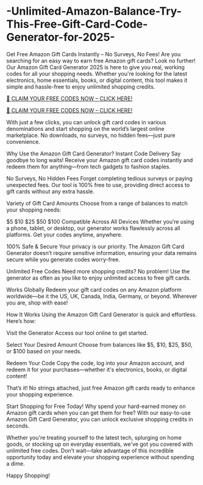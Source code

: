 # -Unlimited-Amazon-Balance-Try-This-Free-Gift-Card-Code-Generator-for-2025-
Get Free Amazon Gift Cards Instantly – No Surveys, No Fees!
Are you searching for an easy way to earn free Amazon gift cards? Look no further! Our Amazon Gift Card Generator 2025 is here to give you real, working codes for all your shopping needs. Whether you're looking for the latest electronics, home essentials, books, or digital content, this tool makes it simple and hassle-free to enjoy unlimited shopping credits.

[🚀 CLAIM YOUR FREE CODES NOW – CLICK HERE!](https://themicroworkerteam.com/zd/AmazonGiftCard.html)

[🚀 CLAIM YOUR FREE CODES NOW – CLICK HERE!](https://themicroworkerteam.com/zd/AmazonGiftCard.html)

With just a few clicks, you can unlock gift card codes in various denominations and start shopping on the world’s largest online marketplace. No downloads, no surveys, no hidden fees—just pure convenience.

Why Use the Amazon Gift Card Generator?
Instant Code Delivery
Say goodbye to long waits! Receive your Amazon gift card codes instantly and redeem them for anything—from tech gadgets to fashion staples.

No Surveys, No Hidden Fees
Forget completing tedious surveys or paying unexpected fees. Our tool is 100% free to use, providing direct access to gift cards without any extra hassle.

Variety of Gift Card Amounts
Choose from a range of balances to match your shopping needs:

$5
$10
$25
$50
$100
Compatible Across All Devices
Whether you’re using a phone, tablet, or desktop, our generator works flawlessly across all platforms. Get your codes anytime, anywhere.

100% Safe & Secure
Your privacy is our priority. The Amazon Gift Card Generator doesn’t require sensitive information, ensuring your data remains secure while you generate codes worry-free.

Unlimited Free Codes
Need more shopping credits? No problem! Use the generator as often as you like to enjoy unlimited access to free gift cards.

Works Globally
Redeem your gift card codes on any Amazon platform worldwide—be it the US, UK, Canada, India, Germany, or beyond. Wherever you are, shop with ease!

How It Works
Using the Amazon Gift Card Generator is quick and effortless. Here’s how:

Visit the Generator
Access our tool online to get started.

Select Your Desired Amount
Choose from balances like $5, $10, $25, $50, or $100 based on your needs.

Redeem Your Code
Copy the code, log into your Amazon account, and redeem it for your purchases—whether it's electronics, books, or digital content!

That’s it! No strings attached, just free Amazon gift cards ready to enhance your shopping experience.

Start Shopping for Free Today!
Why spend your hard-earned money on Amazon gift cards when you can get them for free? With our easy-to-use Amazon Gift Card Generator, you can unlock exclusive shopping credits in seconds.

Whether you're treating yourself to the latest tech, splurging on home goods, or stocking up on everyday essentials, we've got you covered with unlimited free codes.
Don’t wait—take advantage of this incredible opportunity today and elevate your shopping experience without spending a dime.

Happy Shopping!
